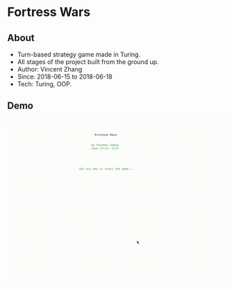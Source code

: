 # Fortress Wars
## About
- Turn-based strategy game made in Turing.
- All stages of the project built from the ground up.
- Author: Vincent Zhang
- Since: 2018-06-15 to 2018-06-18
- Tech: Turing, OOP.

## Demo
![Demo](Demo.gif)
